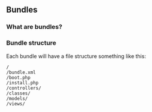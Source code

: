 ## Bundles

### What are bundles?

### Bundle structure
Each bundle will have a file structure something like this:
```
/
/bundle.xml
/boot.php
/install.php
/controllers/
/classes/
/models/
/views/
```